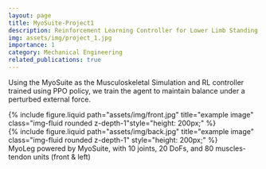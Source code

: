 ```yaml
---
layout: page
title: MyoSuite-Project1
description: Reinforcement Learning Controller for Lower Limb Standing Balance
img: assets/img/project_1.jpg
importance: 1
category: Mechanical Engineering
related_publications: true
---
```


Using the MyoSuite as the Musculoskeletal Simulation and RL controller trained using PPO policy, we train the agent to maintain balance under a perturbed external force.

<div class="row">
    <div class="col-sm mt-3 mt-md-0">
        {% include figure.liquid path="assets/img/front.jpg" title="example image" class="img-fluid rounded z-depth-1"style="height: 200px;" %}
    </div>
    <div class="col-sm mt-3 mt-md-0">
        {% include figure.liquid path="assets/img/back.jpg" title="example image" class="img-fluid rounded z-depth-1" style="height: 200px;" %}
    </div>
</div>
<div class="caption">
    MyoLeg powered by MyoSuite, with 10 joints, 20 DoFs, and 80 muscles-tendon units (front & left)
</div>
